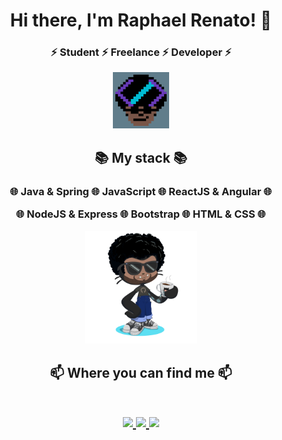  <h1 align="center"> Hi there, I'm Raphael Renato! 🍻 </h1>
 <h3 align="center">⚡ Student ⚡ Freelance ⚡ Developer ⚡  </h3>
 <p align="center">
  <a href="https://github.com/bllackdev" target="_blank">
    <img src="https://github.com/bllackdev/bllackdev/blob/master/bllackdev/icfyzcq.gif" height="90" width="90">
  </a>
 </p>
 

 
 <h2 align=center > 
  📚 My stack 📚
 </h2>
 <h3 align=center >
  <p align=center> 
    🌐 Java & Spring 🌐
    JavaScript 🌐
    ReactJS & Angular 🌐
  </p>
  <p align=center>
    🌐 NodeJS & Express 🌐
    Bootstrap 🌐
    HTML & CSS 🌐
  </p>
 
 <p align="center">
  <a href="https://github.com/bllackdev" target="_blank">
    <img src="https://github.com/bllackdev/bllackdev/blob/master/bllackdev/octocat-removebg-transp.png" height="180" width="180">
  </a>
 </p>

 </h3>



<h2 align="center">
📫 Where you can find me 📫
  
  <p align="center"><br/>
   <a href="https://www.linkedin.com/in/raphael-renato-724437128/" target="_blank">
    <img src="https://img.shields.io/badge/LINKEDIN-in%2Fraphael--renato%2F-blue?style=plastic&logo=appveyor">
  </a>
  
  <a href="https://www.instagram.com/bllackdev/" target="_blank">
    <img src="https://img.shields.io/badge/INSTAGRAM-%40bllackdev-ff69b4?style=plastic&logo=appveyor">
  </a>
  
   <a href="https://twitter.com/bllackdev" target="_blank">
    <img src="http://img.shields.io/badge/TWITTER-%40bllackdev-9cf?style=plastic&logo=appveyor" >
  </a>
  </a>
</p>
</h2>


